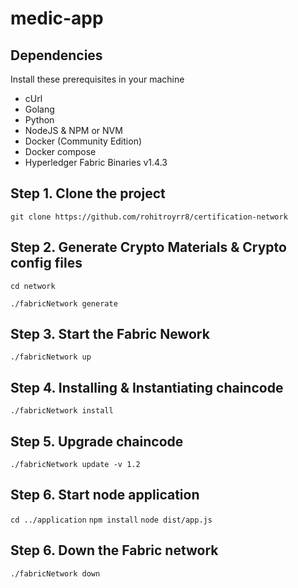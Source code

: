 # medic-app

## Dependencies
Install these prerequisites in your machine
- cUrl
- Golang
- Python
- NodeJS & NPM or NVM
- Docker (Community Edition)
- Docker compose
- Hyperledger Fabric Binaries v1.4.3

## Step 1. Clone the project
`git clone https://github.com/rohitroyrr8/certification-network`

## Step 2. Generate Crypto Materials & Crypto config files
`cd network`

`./fabricNetwork generate`

## Step 3. Start the Fabric Nework
`./fabricNetwork up`

## Step 4. Installing & Instantiating chaincode
`./fabricNetwork install`

## Step 5. Upgrade chaincode
`./fabricNetwork update -v 1.2`

## Step 6. Start node application
`cd ../application`
`npm install`
`node dist/app.js`

## Step 6. Down the Fabric network
`./fabricNetwork down`
